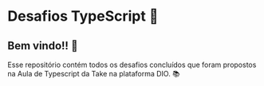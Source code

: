 # Desafios TypeScript :rocket:
  
## Bem vindo!! :wave:

Esse repositório contém todos os desafios concluídos que foram propostos na Aula de Typescript da Take na plataforma DIO. :books:
